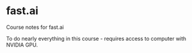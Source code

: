 # fast.ai
Course notes for fast.ai


To do nearly everything in this course - requires access to computer with NVIDIA GPU.
